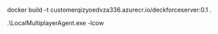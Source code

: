docker build -t customerqizyoedvza336.azurecr.io/deckforceserver:0.1 .

.\LocalMultiplayerAgent.exe -lcow